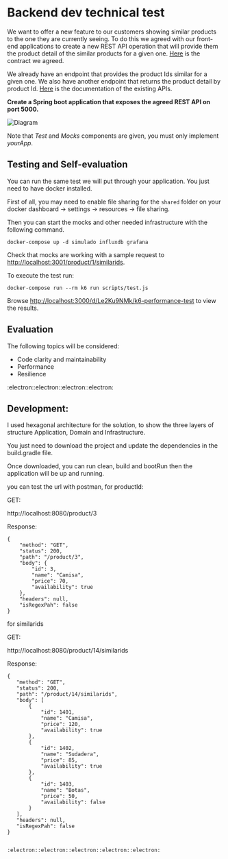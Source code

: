 # Backend dev technical test
We want to offer a new feature to our customers showing similar products to the one they are currently seeing. To do this we agreed with our front-end applications to create a new REST API operation that will provide them the product detail of the similar products for a given one. [Here](./similarProducts.yaml) is the contract we agreed.

We already have an endpoint that provides the product Ids similar for a given one. We also have another endpoint that returns the product detail by product Id. [Here](./existingApis.yaml) is the documentation of the existing APIs.

**Create a Spring boot application that exposes the agreed REST API on port 5000.**

![Diagram](./assets/diagram.jpg "Diagram")

Note that _Test_ and _Mocks_ components are given, you must only implement _yourApp_.

## Testing and Self-evaluation
You can run the same test we will put through your application. You just need to have docker installed.

First of all, you may need to enable file sharing for the `shared` folder on your docker dashboard -> settings -> resources -> file sharing.

Then you can start the mocks and other needed infrastructure with the following command.
```
docker-compose up -d simulado influxdb grafana
```
Check that mocks are working with a sample request to [http://localhost:3001/product/1/similarids](http://localhost:3001/product/1/similarids).

To execute the test run:
```
docker-compose run --rm k6 run scripts/test.js
```
Browse [http://localhost:3000/d/Le2Ku9NMk/k6-performance-test](http://localhost:3000/d/Le2Ku9NMk/k6-performance-test) to view the results.

## Evaluation
The following topics will be considered:
- Code clarity and maintainability
- Performance
- Resilience

:electron::electron::electron::electron:

## Development:

I used hexagonal architecture for the solution, to show the three layers of structure Application, Domain and Infrastructure.

You just need to download the project and update the dependencies in the build.gradle file.

Once downloaded, you can run clean, build and bootRun then the application will be up and running.

you can test the url with postman, for productId:

GET:

 http://localhost:8080/product/3
 
 
Response:

```
{
    "method": "GET",
    "status": 200,
    "path": "/product/3",
    "body": {
        "id": 3,
        "name": "Camisa",
        "price": 70,
        "availability": true
    },
    "headers": null,
    "isRegexPah": false
}
```


for similarids

GET:

 http://localhost:8080/product/14/similarids


 Response:
 ```
 {
    "method": "GET",
    "status": 200,
    "path": "/product/14/similarids",
    "body": [
        {
            "id": 1401,
            "name": "Camisa",
            "price": 120,
            "availability": true
        },
        {
            "id": 1402,
            "name": "Sudadera",
            "price": 85,
            "availability": true
        },
        {
            "id": 1403,
            "name": "Botas",
            "price": 50,
            "availability": false
        }
    ],
    "headers": null,
    "isRegexPah": false
}


:electron::electron::electron::electron::electron:
